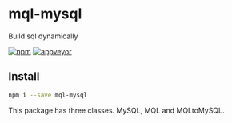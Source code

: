 # mql-mysql
Build sql dynamically

[![npm][npm]][npm-url]
[![appveyor][appveyor]][appveyor-url]


## Install
```bash
npm i --save mql-mysql
```

This package has three classes. MySQL, MQL and MQLtoMySQL.

[npm]: https://badge.fury.io/js/ext-mysql.svg
[npm-url]: https://npmjs.com/package/ext-mysql

[npm]: https://img.shields.io/npm/v/ext-mysql.svg
[npm-url]: https://npmjs.com/package/ext-mysql

[appveyor]: https://ci.appveyor.com/api/projects/status/h5icr44gfb0pd4sm/branch/master?svg=true
[appveyor-url]: https://ci.appveyor.com/project/orlleite/mql-mysql/branch/master
